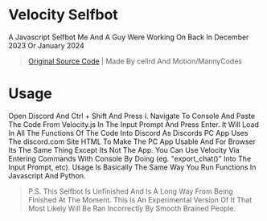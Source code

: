 # Velocity Selfbot
A Javascript Selfbot Me And A Guy Were Working On Back In December 2023 Or January 2024

> [Original Source Code](https://replit.com/@MannyCodes/Narv-Motion-selfbot?v=1) | 
> Made By cellrd And Motion/MannyCodes

# Usage
Open Discord And Ctrl + Shift And Press i. Navigate To Console And Paste The Code From Velocity.js In The Input Prompt And Press Enter. It Will Load In All The Functions Of The Code Into Discord As Discords PC App Uses The discord.com Site HTML To Make The PC App Usable And For Browser Its The Same Thing Except Its Not The App. You Can Use Velocity Via Entering Commands With Console By Doing (eg. "export_chat()" Into The Input Prompt, etc). Usage Is Basically The Same Way You Run Functions In Javascript And Python.

> P.S. This Selfbot Is Unfinished And Is A Long Way From Being Finished At The Moment. This Is An Experimental Version Of It That Most Likely Will Be Ran Incorrectly By Smooth Brained People.
